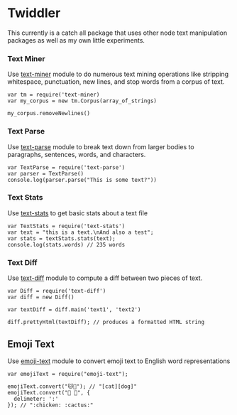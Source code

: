 Twiddler
========

This currently is a catch all package that uses other node text manipulation packages as well as my own little experiments.

### Text Miner

Use [text-miner](https://www.npmjs.com/package/text-miner) module to do numerous text mining operations like stripping whitespace, punctuation, new lines, and stop words from a corpus of text.

```
var tm = require('text-miner)
var my_corpus = new tm.Corpus(array_of_strings)

my_corpus.removeNewlines()
```

### Text Parse

Use [text-parse](https://www.npmjs.com/package/text-parse) module to break text down from larger bodies to paragraphs, sentences, words, and characters.

```
var TextParse = require('text-parse')
var parser = TextParse()
console.log(parser.parse("This is some text?"))
```

### Text Stats

Use [text-stats](https://www.npmjs.com/package/text-stats) to get basic stats about a text file

```
var TextStats = require('text-stats')
var text = "this is a text.\nAnd also a test";
var stats = textStats.stats(text);
console.log(stats.words) // 235 words
```

### Text Diff

Use [text-diff](https://www.npmjs.com/package/text-diff) module to compute a diff between two pieces of text.

```
var Diff = require('text-diff')
var diff = new Diff()

var textDiff = diff.main('text1', 'text2')

diff.prettyHtml(textDiff); // produces a formatted HTML string
```


## Emoji Text

Use [emoji-text](https://www.npmjs.com/package/emoji-text) module to convert emoji text to English word representations

```
var emojiText = require("emoji-text");

emojiText.convert("🐱🐶"); // "[cat][dog]"
emojiText.convert("🐔 🌵", {
  delimeter: ':'
}); // ":chicken: :cactus:"
```
